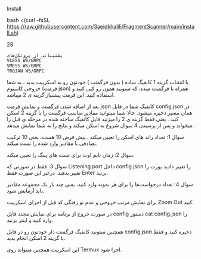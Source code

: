 Install

bash <(curl -fsSL https://raw.githubusercontent.com/3aeidkhalili/FragmentScanner/main/install.sh)

28

    پشتیبانی از پروتکل‌های
    VLESS WS/GRPC
    VMESS WS/GRPC
    TROJAN WS/GRPC

با انتخاب گزینه 1 کانفیگ ساده ( بدون فرگمنت ) خودتون رو به اسکریپت بدید ، به شما خروجی کاستوم (فرمت json) همراه با فرگمنت میده. که میتونید همون رو کپی کنید و استفاده کنید. این فرمت پیشنیاز گزینه ی 2 میباشد.

بعد از اضافه شدن فرگمنت و نمایش فرمت json کانفیگ شما در فایل config.json در همان مسیر ذخیره میشود. حالا شما میتوانید مقادیر مناسب فرگمنت را با گزینه 2 اسکن کنید . یعنی فقط گزینه ی 2 را میزنید فایل کانفیگ ساخته شده در مرحله ی قبل را میخواند و پس از پرسیدن 4 سوال شروع به اسکن میکند و نتایج را به شما نمایش میدهد.

سوال 1: تعداد راند های اسکن را تعیین میکند . پیش فرض 10 هست، یعنی 10 ترکیب تصادفی با مقادیر وارد شده را تست میکند.

سوال 2: زمان تایم اوت برای تست های پینگ را تعیین میکند.

سوال 3: فقط در صورتی که Listening port داخل config.json را تغییر دادید پورت را تغییر بدهید. درغیر این صورت فقط Enter بزنید.

سوال 4: تعداد درخواست‌ها را برای هر نمونه وارد کنید، یعنی چند بار یک مجموعه مقادیر باید آزمایش شود.

برای نمایش مرتب خروجی و عدم تو رفتگی کد قبل از اجرای اسکریپت Zoom Out کنید.

در صورت خروج از برنامه برای نمایش مجدد فایل config دستور cat config.json را وارد کنید و اینتر بزنید.

همچنین میتونید کانفیگ فرگمنت دار خودتون رو در فایل config.json ذخیره کنید و فقط با گزینه 2 اسکن انجام بدید.

این اسکریپت همچنین میتواند روی Termux اجرا شود.
